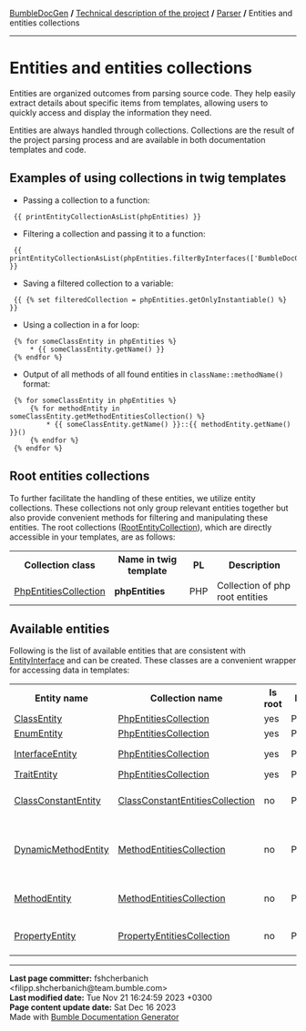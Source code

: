 <embed> <a href="/docs/README.md">BumbleDocGen</a> <b>/</b> <a href="/docs/tech/readme.md">Technical description of the project</a> <b>/</b> <a href="/docs/tech/2.parser/readme.md">Parser</a> <b>/</b> Entities and entities collections<hr> </embed>

<embed> <h1>Entities and entities collections</h1> </embed>

Entities are organized outcomes from parsing source code.
They help easily extract details about specific items from templates, allowing users to quickly access and display the information they need.

Entities are always handled through collections. Collections are the result of the project parsing process and are available in both documentation templates and code.

<embed> <h2>Examples of using collections in twig templates</h2> </embed>

* Passing a collection to a function:

```twig
 {{ printEntityCollectionAsList(phpEntities) }}
```


* Filtering a collection and passing it to a function:

```twig
 {{ printEntityCollectionAsList(phpEntities.filterByInterfaces(['BumbleDocGen\Core\Parser\Entity\EntityInterface'])) }}
```


* Saving a filtered collection to a variable:

```twig
 {{ {% set filteredCollection = phpEntities.getOnlyInstantiable() %} }}
```


* Using a collection in a for loop:

```twig
 {% for someClassEntity in phpEntities %}
     * {{ someClassEntity.getName() }}
 {% endfor %}
```


* Output of all methods of all found entities in `className::methodName()` format:

```twig
 {% for someClassEntity in phpEntities %}
     {% for methodEntity in someClassEntity.getMethodEntitiesCollection() %}
         * {{ someClassEntity.getName() }}::{{ methodEntity.getName() }}()
     {% endfor %}
 {% endfor %}
```


<embed> <h2>Root entities collections</h2> </embed>

To further facilitate the handling of these entities, we utilize entity collections.
These collections not only group relevant entities together but also provide convenient methods for filtering and manipulating these entities.
The root collections (<a href="/docs/tech/2.parser/classes/RootEntityCollection.md">RootEntityCollection</a>), which are directly accessible in your templates, are as follows:

<table>
    <tr>
        <th>Collection class</th>
        <th>Name in twig template</th>
        <th>PL</th>
        <th>Description</th>
    </tr>
            <tr>
        <td><a href='/docs/tech/2.parser/classes/PhpEntitiesCollection.md'>PhpEntitiesCollection</a></td>
        <td><b>phpEntities</b></td>
        <td>PHP</td>
        <td>Collection of php root entities</td>
    </tr>
    </table>

<embed> <h2>Available entities</h2> </embed>

Following is the list of available entities that are consistent with <a href="/docs/tech/2.parser/classes/EntityInterface.md">EntityInterface</a> and can be created.
These classes are a convenient wrapper for accessing data in templates:

<table>
    <tr>
        <th>Entity name</th>
        <th>Collection name</th>
        <th>Is root</th>
        <th>PL</th>
        <th>Description</th>
    </tr>
                <tr>
        <td><a href='/docs/tech/2.parser/classes/ClassEntity.md'>ClassEntity</a></td>
        <td><a href='/docs/tech/2.parser/classes/PhpEntitiesCollection.md'>PhpEntitiesCollection</a></td>
        <td>yes</td>
        <td>PHP</td>
        <td>PHP Class</td>
    </tr>
        <tr>
        <td><a href='/docs/tech/2.parser/classes/EnumEntity.md'>EnumEntity</a></td>
        <td><a href='/docs/tech/2.parser/classes/PhpEntitiesCollection.md'>PhpEntitiesCollection</a></td>
        <td>yes</td>
        <td>PHP</td>
        <td>Enumeration</td>
    </tr>
        <tr>
        <td><a href='/docs/tech/2.parser/classes/InterfaceEntity.md'>InterfaceEntity</a></td>
        <td><a href='/docs/tech/2.parser/classes/PhpEntitiesCollection.md'>PhpEntitiesCollection</a></td>
        <td>yes</td>
        <td>PHP</td>
        <td>Object interface</td>
    </tr>
        <tr>
        <td><a href='/docs/tech/2.parser/classes/TraitEntity.md'>TraitEntity</a></td>
        <td><a href='/docs/tech/2.parser/classes/PhpEntitiesCollection.md'>PhpEntitiesCollection</a></td>
        <td>yes</td>
        <td>PHP</td>
        <td>Trait</td>
    </tr>
                    <tr>
        <td><a href='/docs/tech/2.parser/classes/ClassConstantEntity.md'>ClassConstantEntity</a></td>
        <td><a href='/docs/tech/2.parser/classes/ClassConstantEntitiesCollection.md'>ClassConstantEntitiesCollection</a></td>
        <td>no</td>
        <td>PHP</td>
        <td>Class constant entity</td>
    </tr>
                    <tr>
        <td><a href='/docs/tech/2.parser/classes/DynamicMethodEntity.md'>DynamicMethodEntity</a></td>
        <td><a href='/docs/tech/2.parser/classes/MethodEntitiesCollection.md'>MethodEntitiesCollection</a></td>
        <td>no</td>
        <td>PHP</td>
        <td>Method obtained by parsing the &quot;method&quot; annotation</td>
    </tr>
        <tr>
        <td><a href='/docs/tech/2.parser/classes/MethodEntity.md'>MethodEntity</a></td>
        <td><a href='/docs/tech/2.parser/classes/MethodEntitiesCollection.md'>MethodEntitiesCollection</a></td>
        <td>no</td>
        <td>PHP</td>
        <td>Class method entity</td>
    </tr>
                    <tr>
        <td><a href='/docs/tech/2.parser/classes/PropertyEntity.md'>PropertyEntity</a></td>
        <td><a href='/docs/tech/2.parser/classes/PropertyEntitiesCollection.md'>PropertyEntitiesCollection</a></td>
        <td>no</td>
        <td>PHP</td>
        <td>Class property entity</td>
    </tr>
    </table>

<div id='page_committer_info'>
<hr>
<b>Last page committer:</b> fshcherbanich &lt;filipp.shcherbanich@team.bumble.com&gt;<br><b>Last modified date:</b>   Tue Nov 21 16:24:59 2023 +0300<br><b>Page content update date:</b> Sat Dec 16 2023<br>Made with <a href='https://github.com/bumble-tech/bumble-doc-gen/blob/master/docs/README.md'>Bumble Documentation Generator</a></div>
